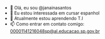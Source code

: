 - 👋 Olá, eu sou @janainasantos
- 👀 Eu estou interessada em cursar espanhol
- 🌱 Atualmente estou aprendendo T.I
- 📫 Como entrar em contato comigo: 00001141216048sp@al.educacao.sp.gov.br
  

<!---
janainasantoso/janainasantoso is a ✨ special ✨ repository because its `README.md` (this file) appears on your GitHub profile.
You can click the Preview link to take a look at your changes.
--->
